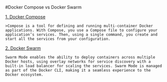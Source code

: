 #Docker Compose vs Docker Swarm

[1. Docker Compose](compose.md)

	>Compose is a tool for defining and running multi-container Docker applications. With Compose, you use a Compose file to configure your application’s services. Then, using a single command, you create and start all the services from your configuration.


[2. Docker Swarm](swarm.md)

	Swarm Mode enables the ability to deploy containers across multiple Docker hosts, using overlay networks for service discovery with a built-in load balancer for scaling the services. Swarm Mode is managed as part of the Docker CLI, making it a seamless experience to the Docker ecosystem.


	